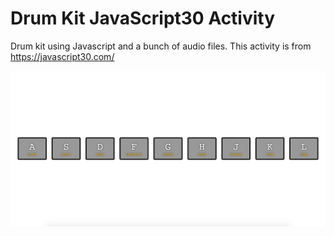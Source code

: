 # Drum Kit JavaScript30 Activity

Drum kit using Javascript and a bunch of audio files. 
This activity is from https://javascript30.com/

![alt text](drumkit.png)
